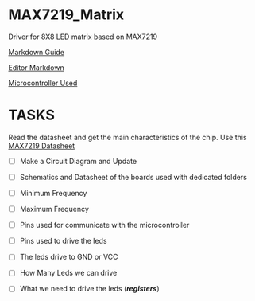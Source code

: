# MAX7219_Matrix
Driver for 8X8 LED matrix based on MAX7219



[Markdown Guide](https://www.markdownguide.org/)

[Editor Markdown](https://stackedit.io/)

[Microcontroller Used](https://www.st.com/en/microcontrollers-microprocessors/stm32f767zi.html)



# TASKS

Read the datasheet and get the main characteristics of the chip. Use this [MAX7219 Datasheet](https://datasheets.maximintegrated.com/en/ds/MAX7219-MAX7221.pdf)

- [ ] Make a Circuit Diagram and Update
- [ ] Schematics and Datasheet of the boards used with dedicated       folders
- [ ] Minimum Frequency
- [ ] Maximum Frequency
- [ ] Pins used for communicate with the microcontroller
- [ ] Pins used to drive the leds
- [ ] The leds drive to GND or VCC
- [ ] How Many Leds we can drive
- [ ] What we need to drive the leds (***registers***)



